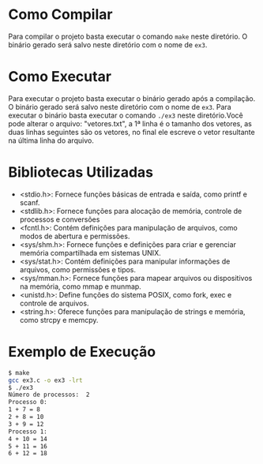 # Como Compilar
Para compilar o projeto basta executar o comando `make` neste diretório. O binário gerado será salvo neste diretório com o nome de `ex3`.

# Como Executar
Para executar o projeto basta executar o binário gerado após a compilação. O binário gerado será salvo neste diretório com o nome de `ex3`. Para executar o binário basta executar o comando `./ex3` neste diretório.Você pode alterar o arquivo: "vetores.txt", a 1ª linha é o tamanho dos vetores, as duas linhas seguintes são os vetores, no final ele escreve o vetor resultante na última linha do arquivo.

# Bibliotecas Utilizadas
- <stdio.h>: Fornece funções básicas de entrada e saída, como printf e scanf.
- <stdlib.h>: Fornece funções para alocação de memória, controle de processos e conversões
- <fcntl.h>: Contém definições para manipulação de arquivos, como modos de abertura e permissões.
- <sys/shm.h>: Fornece funções e definições para criar e gerenciar memória compartilhada em sistemas UNIX.
- <sys/stat.h>: Contém definições para manipular informações de arquivos, como permissões e tipos.
- <sys/mman.h>: Fornece funções para mapear arquivos ou dispositivos na memória, como mmap e munmap.
- <unistd.h>: Define funções do sistema POSIX, como fork, exec e controle de arquivos.
- <string.h>: Oferece funções para manipulação de strings e memória, como strcpy e memcpy.

# Exemplo de Execução
```bash
$ make
gcc ex3.c -o ex3 -lrt
$ ./ex3
Número de processos:  2
Processo 0:
1 + 7 = 8 
2 + 8 = 10 
3 + 9 = 12 
Processo 1:
4 + 10 = 14 
5 + 11 = 16 
6 + 12 = 18
```
